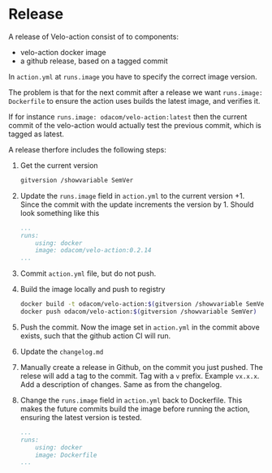 # Release

A release of Velo-action consist of to components:
- velo-action docker image
- a github release, based on a tagged commit

In `action.yml` at `runs.image` you have to specify the correct image version.

The problem is that for the next commit after a release we want  `runs.image: Dockerfile` to ensure the action uses builds the latest image, and verifies it.

If for instance `runs.image: odacom/velo-action:latest` then the current commit of the velo-action would actually test the previous commit, which is tagged as latest.

A release therfore includes the following steps:


1. Get the current version
    ```bash
    gitversion /showvariable SemVer
    ```

1. Update the `runs.image` field in `action.yml` to the current version +1. Since the commit with the update increments the version by 1.
    Should look something like this

    ```yaml
    ...
    runs:
        using: docker
        image: odacom/velo-action:0.2.14
    ...
    ```

2.  Commit `action.yml` file, but do not push.

4. Build the image locally and push to registry

    ```bash
    docker build -t odacom/velo-action:$(gitversion /showvariable SemVer) .
    docker push odacom/velo-action:$(gitversion /showvariable SemVer)
    ```

5. Push the commit. Now the image set in `action.yml` in the commit above exists, such that the github action CI will run.

6. Update the `changelog.md`

7. Manually create a release in Github, on the commit you just pushed.
   The relese will add a tag to the commit.
   Tag with a `v` prefix. Example `vx.x.x`.
   Add a description of changes. Same as from the changelog.

8. Change the `runs.image` field in `action.yml` back to Dockerfile. This makes the future commits build the image before running the action, ensuring the latest version is tested.

    ```yaml
    ...
    runs:
        using: docker
        image: Dockerfile
    ...
    ```

